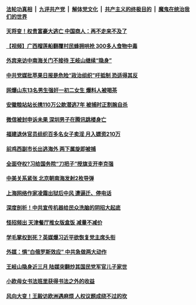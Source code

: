 

####  [法轮功真相](../../../../basic/blob/master/README.md?t=08280302) &nbsp;|&nbsp; [九评共产党](../../../../9ping.md/blob/master/README.md?t=08280302) &nbsp;|&nbsp; [解体党文化](../../../../jtdwh.md/blob/master/README.md?t=08280302)  &nbsp;|&nbsp; [共产主义的终极目的](../../../../gczydzjmd.md/blob/master/README.md?t=08280302) &nbsp;|&nbsp; [魔鬼在统治我们的世界](../../../../mgztzwmdsj.md/blob/master/README.md?t=08280302) 

#### [天将变！权贵富豪大逃亡 中国商人：再不走来不及了](../pages/soh5/415702.md?t=08280302) 
#### [【视频】广西榴莲船翻覆村民蜂拥哄抢 300多人食物中毒](../pages/soh5/415696.md?t=08280302) 
#### [外宾来访中南海关门不接待 王岐山继续“隐身”](../pages/soh5/415651.md?t=08280302) 
#### [中共党媒批苹果日报是危险“政治组织”吁抵制 恐适得其反](../pages/soh5/415663.md?t=08280302) 
#### [网爆山东13名男生强奸一初二女生 爆料人被喝茶](../pages/soh5/415648.md?t=08280302) 
#### [安徽粮站站长携110万公款潜逃7年 被捕时正割腕自杀](../pages/soh5/415612.md?t=08280302) 
#### [微信被封申诉未果 深圳男子在腾讯跳楼身亡](../pages/soh5/415624.md?t=08280302) 
#### [福建退休官员组织百多名女子卖淫  月入嫖资210万](../pages/soh5/415606.md?t=08280302) 
#### [前鸡西副市长出逃海外 两下属旋即被捕](../pages/soh5/415597.md?t=08280302) 
#### [全面夺权?习给国务院“刀把子”授旗支开李克强](../pages/soh5/415594.md?t=08280302) 
#### [中美关系紧张 北京朝南海发射2枚导弹](../pages/soh5/415588.md?t=08280302) 
#### [上海网络作家凌霜出狱后中风  遭逼迁、停电话](../pages/soh5/415564.md?t=08280302) 
#### [深度剖析！中共宣传机器给民众洗脑的阴招大起底](../pages/soh5/415540.md?t=08280302) 
#### [怪招频出 天津餐厅推女版盒饭 减量不减价](../pages/soh5/415516.md?t=08280302) 
#### [学毛掌权到死？英媒爆习近平欲恢复党主席头衔](../pages/soh5/415504.md?t=08280302) 
#### [外媒：惧“白俄罗斯效应” 中共急做两大动作](../pages/soh5/415492.md?t=08280302) 
#### [王岐山隐身近三月 陆媒突翻炒其国民党军官儿子家世](../pages/soh5/415501.md?t=08280302) 
#### [小欧母女书法班里获得书法之外的收益](../pages/soh5/415486.md?t=08280302) 
#### [风向大变！王毅访欧洲遇麻烦 人权议题成绕不过的坎](../pages/soh5/415327.md?t=08280302) 

